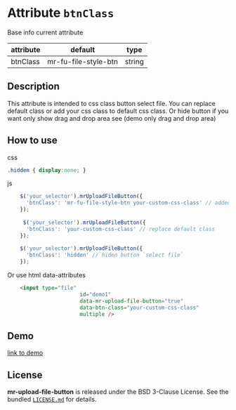 
# Attribute `btnClass`

Base info current attribute 

| attribute      | default              | type            |
| -----------    | -------------------- |---------------- |
| btnClass       | mr-fu-file-style-btn | string          |

## Description

This attribute is intended to css class button select file. 
You can replace default class or add your css class to default css class. 
Or hide button if you want only show drag and drop area see (demo only drag and drop area)

## How to use
css
```css 
.hidden { display:none; }
```
js
```js
    $('your_selector').mrUploadFileButton({
      'btnClass': 'mr-fu-file-style-btn your-custom-css-class' // added to default css class
    });
    
     $('your_selector').mrUploadFileButton({
      'btnClass': 'your-custom-css-class' // replace default class
    });
    
    $('your_selector').mrUploadFileButton({
      'btnClass': 'hidden' // hiden button `select file`
    });
```

Or use html data-attributes

```html 
    <input type="file"
                       id="demo1"
                       data-mr-upload-file-button="true"
                       data-btn-class="your-custom-css-class"
                       multiple />
```


## Demo
[link to demo]()

## License

**mr-upload-file-button** is released under the BSD 3-Clause License. See the bundled [`LICENSE.md`](/LICENSE.md) for details.
